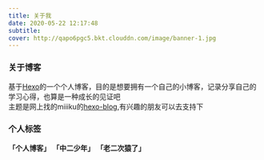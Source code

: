 ```yaml
---
title: 关于我
date: 2020-05-22 12:17:48
subtitle: 
cover: http://qapo6pgc5.bkt.clouddn.com/image/banner-1.jpg
---
```


### 关于博客
基于[Hexo](https://hexo.io/zh-cn/)的一个个人博客，目的是想要拥有一个自己的小博客，记录分享自己的学习心得，也算是一种成长的见证吧  
主题是网上找的miiiku的[hexo-blog](https://github.com/miiiku/flex-block),有兴趣的朋友可以去支持下


### 个人标签
**「个人博客」** **「中二少年」** **「老二次猿了」**
